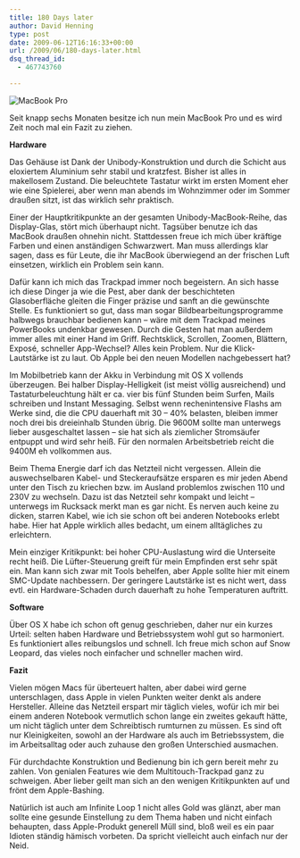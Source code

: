 ```yaml
---
title: 180 Days later
author: David Henning
type: post
date: 2009-06-12T16:16:33+00:00
url: /2009/06/180-days-later.html
dsq_thread_id:
  - 467743760

---
```

![MacBook Pro][1]

Seit knapp sechs Monaten besitze ich nun mein MacBook Pro und es wird Zeit noch mal ein Fazit zu ziehen.

**Hardware**

Das Gehäuse ist Dank der Unibody-Konstruktion und durch die Schicht aus eloxiertem Aluminium sehr stabil und kratzfest. Bisher ist alles in makellosem Zustand. Die beleuchtete Tastatur wirkt im ersten Moment eher wie eine Spielerei, aber wenn man abends im Wohnzimmer oder im Sommer draußen sitzt, ist das wirklich sehr praktisch.

Einer der Hauptkritikpunkte an der gesamten Unibody-MacBook-Reihe, das Display-Glas, stört mich überhaupt nicht. Tagsüber benutze ich das MacBook draußen ohnehin nicht. Stattdessen freue ich mich über kräftige Farben und einen anständigen Schwarzwert. Man muss allerdings klar sagen, dass es für Leute, die ihr MacBook überwiegend an der frischen Luft einsetzen, wirklich ein Problem sein kann.

Dafür kann ich mich das Trackpad immer noch begeistern. An sich hasse ich diese Dinger ja wie die Pest, aber dank der beschichteten Glasoberfläche gleiten die Finger präzise und sanft an die gewünschte Stelle. Es funktioniert so gut, dass man sogar Bildbearbeitungsprogramme halbwegs brauchbar bedienen kann &#8211; wäre mit dem Trackpad meines PowerBooks undenkbar gewesen. Durch die Gesten hat man außerdem immer alles mit einer Hand im Griff. Rechtsklick, Scrollen, Zoomen, Blättern, Exposé, schneller App-Wechsel? Alles kein Problem. Nur die Klick-Lautstärke ist zu laut. Ob Apple bei den neuen Modellen nachgebessert hat?

Im Mobilbetrieb kann der Akku in Verbindung mit OS X vollends überzeugen. Bei halber Display-Helligkeit (ist meist völlig ausreichend) und Tastaturbeleuchtung hält er ca. vier bis fünf Stunden beim Surfen, Mails schreiben und Instant Messaging. Selbst wenn rechenintensive Flashs am Werke sind, die die CPU dauerhaft mit 30 &#8211; 40% belasten, bleiben immer noch drei bis dreieinhalb Stunden übrig. Die 9600M sollte man unterwegs lieber ausgeschaltet lassen &#8211; sie hat sich als ziemlicher Stromsäufer entpuppt und wird sehr heiß. Für den normalen Arbeitsbetrieb reicht die 9400M eh vollkommen aus.

Beim Thema Energie darf ich das Netzteil nicht vergessen. Allein die auswechselbaren Kabel- und Steckeraufsätze ersparen es mir jeden Abend unter den Tisch zu kriechen bzw. im Ausland problemlos zwischen 110 und 230V zu wechseln. Dazu ist das Netzteil sehr kompakt und leicht &#8211; unterwegs im Rucksack merkt man es gar nicht. Es nerven auch keine zu dicken, starren Kabel, wie ich sie schon oft bei anderen Notebooks erlebt habe. Hier hat Apple wirklich alles bedacht, um einem alltägliches zu erleichtern.

Mein einziger Kritikpunkt: bei hoher CPU-Auslastung wird die Unterseite recht heiß. Die Lüfter-Steuerung greift für mein Empfinden erst sehr spät ein. Man kann sich zwar mit Tools behelfen, aber Apple sollte hier mit einem SMC-Update nachbessern. Der geringere Lautstärke ist es nicht wert, dass evtl. ein Hardware-Schaden durch dauerhaft zu hohe Temperaturen auftritt.

**Software**

Über OS X habe ich schon oft genug geschrieben, daher nur ein kurzes Urteil: selten haben Hardware und Betriebssystem wohl gut so harmoniert. Es funktioniert alles reibungslos und schnell. Ich freue mich schon auf Snow Leopard, das vieles noch einfacher und schneller machen wird.

**Fazit**

Vielen mögen Macs für überteuert halten, aber dabei wird gerne unterschlagen, dass Apple in vielen Punkten weiter denkt als andere Hersteller. Alleine das Netzteil erspart mir täglich vieles, wofür ich mir bei einem anderen Notebook vermutlich schon lange ein zweites gekauft hätte, um nicht täglich unter dem Schreibtisch rumturnen zu müssen. Es sind oft nur Kleinigkeiten, sowohl an der Hardware als auch im Betriebssystem, die im Arbeitsalltag oder auch zuhause den großen Unterschied ausmachen.

Für durchdachte Konstruktion und Bedienung bin ich gern bereit mehr zu zahlen. Von genialen Features wie dem Multitouch-Trackpad ganz zu schweigen. Aber lieber geilt man sich an den wenigen Kritikpunkten auf und frönt dem Apple-Bashing.

Natürlich ist auch am Infinite Loop 1 nicht alles Gold was glänzt, aber man sollte eine gesunde Einstellung zu dem Thema haben und nicht einfach behaupten, dass Apple-Produkt generell Müll sind, bloß weil es ein paar Idioten ständig hämisch vorbeten. Da spricht vielleicht auch einfach nur der Neid.

 [1]: https://www.madcatswelt.org/images/mbp_6_months_later.png "MacBook Pro"